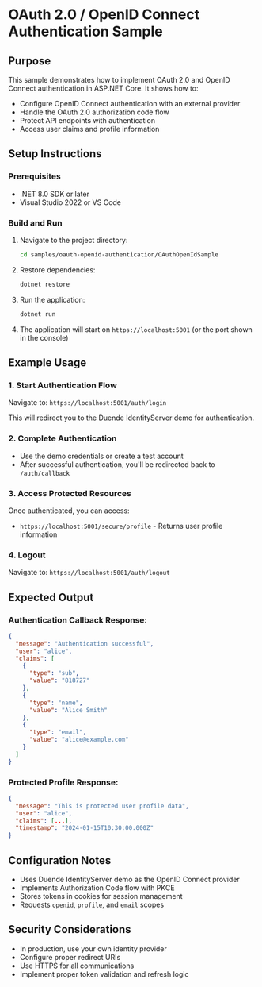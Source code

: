 # OAuth 2.0 / OpenID Connect Authentication Sample

## Purpose

This sample demonstrates how to implement OAuth 2.0 and OpenID Connect authentication in ASP.NET Core. It shows how to:

- Configure OpenID Connect authentication with an external provider
- Handle the OAuth 2.0 authorization code flow
- Protect API endpoints with authentication
- Access user claims and profile information

## Setup Instructions

### Prerequisites
- .NET 8.0 SDK or later
- Visual Studio 2022 or VS Code

### Build and Run

1. Navigate to the project directory:
   ```bash
   cd samples/oauth-openid-authentication/OAuthOpenIdSample
   ```

2. Restore dependencies:
   ```bash
   dotnet restore
   ```

3. Run the application:
   ```bash
   dotnet run
   ```

4. The application will start on `https://localhost:5001` (or the port shown in the console)

## Example Usage

### 1. Start Authentication Flow
Navigate to: `https://localhost:5001/auth/login`

This will redirect you to the Duende IdentityServer demo for authentication.

### 2. Complete Authentication
- Use the demo credentials or create a test account
- After successful authentication, you'll be redirected back to `/auth/callback`

### 3. Access Protected Resources
Once authenticated, you can access:
- `https://localhost:5001/secure/profile` - Returns user profile information

### 4. Logout
Navigate to: `https://localhost:5001/auth/logout`

## Expected Output

### Authentication Callback Response:
```json
{
  "message": "Authentication successful",
  "user": "alice",
  "claims": [
    {
      "type": "sub",
      "value": "818727"
    },
    {
      "type": "name",
      "value": "Alice Smith"
    },
    {
      "type": "email",
      "value": "alice@example.com"
    }
  ]
}
```

### Protected Profile Response:
```json
{
  "message": "This is protected user profile data",
  "user": "alice",
  "claims": [...],
  "timestamp": "2024-01-15T10:30:00.000Z"
}
```

## Configuration Notes

- Uses Duende IdentityServer demo as the OpenID Connect provider
- Implements Authorization Code flow with PKCE
- Stores tokens in cookies for session management
- Requests `openid`, `profile`, and `email` scopes

## Security Considerations

- In production, use your own identity provider
- Configure proper redirect URIs
- Use HTTPS for all communications
- Implement proper token validation and refresh logic